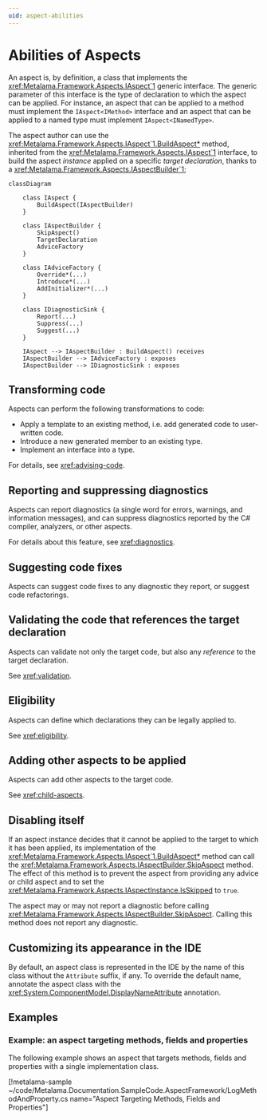 ```yaml
---
uid: aspect-abilities
---
```


# Abilities of Aspects

[comment]: # (TODO: what is the relationship between aspects and attributes)
[comment]: # (TODO: what is the Aspect base class)

An aspect is, by definition, a class that implements the <xref:Metalama.Framework.Aspects.IAspect`1> generic interface. The generic parameter of this interface is the type of declaration to which the aspect can be applied. For instance, an aspect that can be applied to a method must implement the `IAspect<IMethod>` interface and an aspect that can be applied to a named type must implement `IAspect<INamedType>`.

The aspect author can use the <xref:Metalama.Framework.Aspects.IAspect`1.BuildAspect*> method, inherited from the <xref:Metalama.Framework.Aspects.IAspect`1> interface, to build the aspect _instance_ applied on a specific _target declaration_, thanks to a <xref:Metalama.Framework.Aspects.IAspectBuilder`1>;

```mermaid
classDiagram

    class IAspect {
        BuildAspect(IAspectBuilder)
    }

    class IAspectBuilder {
        SkipAspect()
        TargetDeclaration
        AdviceFactory
    }

    class IAdviceFactory {
        Override*(...)
        Introduce*(...)
        AddInitializer*(...)
    }

    class IDiagnosticSink {
        Report(...)
        Suppress(...)
        Suggest(...)
    }

    IAspect --> IAspectBuilder : BuildAspect() receives
    IAspectBuilder --> IAdviceFactory : exposes
    IAspectBuilder --> IDiagnosticSink : exposes

```


## Transforming code

Aspects can perform the following transformations to code:

* Apply a template to an existing method, i.e. add generated code to user-written code.
* Introduce a new generated member to an existing type.
* Implement an interface into a type.

For details, see <xref:advising-code>.


## Reporting and suppressing diagnostics

Aspects can report diagnostics (a single word for errors, warnings, and information messages), and can suppress diagnostics reported by the C# compiler, analyzers, or other aspects.

For details about this feature, see <xref:diagnostics>.

## Suggesting code fixes

Aspects can suggest code fixes to any diagnostic they report, or suggest code refactorings.


## Validating the code that references the target declaration

Aspects can validate not only the target code, but also any _reference_ to the target declaration.

See <xref:validation>.


## Eligibility

Aspects can define which declarations they can be legally applied to.

See <xref:eligibility>.


## Adding other aspects to be applied

Aspects can add other aspects to the target code.

See <xref:child-aspects>.


## Disabling itself

If an aspect instance decides that it cannot be applied to the target to which it has been applied, its implementation of the <xref:Metalama.Framework.Aspects.IAspect`1.BuildAspect*> method can call the <xref:Metalama.Framework.Aspects.IAspectBuilder.SkipAspect> method. The effect of this method is to prevent the aspect from providing any advice or child aspect and to set the <xref:Metalama.Framework.Aspects.IAspectInstance.IsSkipped> to `true`.

The aspect may or may not report a diagnostic before calling <xref:Metalama.Framework.Aspects.IAspectBuilder.SkipAspect>. Calling this method does not report any diagnostic.

## Customizing its appearance in the IDE

By default, an aspect class is represented in the IDE by the name of this class without the `Attribute` suffix, if any. To override the default name, annotate the aspect class with the <xref:System.ComponentModel.DisplayNameAttribute> annotation.



## Examples



### Example: an aspect targeting methods, fields and properties

The following example shows an aspect that targets methods, fields and properties with a single implementation class.

[!metalama-sample ~/code/Metalama.Documentation.SampleCode.AspectFramework/LogMethodAndProperty.cs name="Aspect Targeting Methods, Fields and Properties"]


[comment]: # (TODO: Code model versioning)


